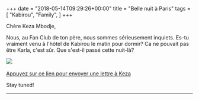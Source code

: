 +++
date = "2018-05-14T09:29:26+00:00"
title = "Belle nuit à Paris"
tags = [
    "Kabirou",
    "Family",
]
+++

Chère Keza Mbodje,

Nous, au Fan Club de ton père, nous sommes sérieusement inquiets. Es-tu vraiment venu à l'hôtel de Kabirou le matin pour dormir? Ca ne pouvait pas être Karla, c'est sûr. Que s'est-il passé cette nuit-là?</p>

<!--more-->
<div class="container" style="width:auto">
  <a target="blank" href="https://res.cloudinary.com/vincentstradic/image/upload/v1525863566/family/keza_lettre.jpg">
    <img src="https://res.cloudinary.com/vincentstradic/image/upload/v1525863566/family/keza_lettre.jpg" style="max-width:100%">
  </a>
</div>
<br>
<a href="mailto:keza.mbodje@gmail.com?subject=From Kabirou Mbodje Fan-Club&body=Bonjour, Keza, pouvez-vous répondre à la question sur ce site: http://warileaks.com/?">Appuyez sur ce lien pour envoyer une lettre à Keza</a>

Stay tuned!
<hr>
